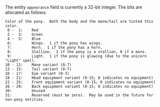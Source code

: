 The entity `appearance` field is currently a 32-bit integer.  The bits are allocated as follows:

    Color of the pony.  Both the body and the mane/tail are tinted this color.
     0 -  1:    Red
     2 -  3:    Green
     4 -  5:    Blue
     6:         Wings.  1 if the pony has wings.
     7:         Horn.  1 if the pony has a horn.
     8:         Stallion.  1 if the pony is a stallion, 0 if a mare.
     9:         Light.  1 if the pony is glowing (due to the unicorn "Light" spell.  
    10 - 12:    Mane variant (0-7)
    13 - 15:    Tail variant (0-7)
    16 - 17:    Eye variant (0-3)
    18 - 21:    Head equipment variant (0-15; 0 indicates no equipment)
    22 - 25:    Front equipment variant (0-15; 0 indicates no equipment)
    26 - 29:    Back equipment variant (0-15; 0 indicates no equipment)
    30:         Unused
    31:         Reserved (must be zero).  May be used in the future for non-pony entities.
